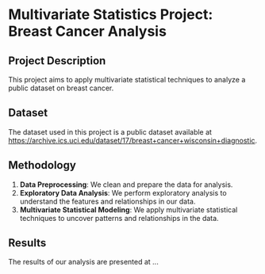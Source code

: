 # Multivariate Statistics Project: Breast Cancer Analysis

## Project Description
This project aims to apply multivariate statistical techniques to analyze a public dataset on breast cancer.

## Dataset
The dataset used in this project is a public dataset available at https://archive.ics.uci.edu/dataset/17/breast+cancer+wisconsin+diagnostic.

## Methodology
1. **Data Preprocessing**: We clean and prepare the data for analysis.
2. **Exploratory Data Analysis**: We perform exploratory analysis to understand the features and relationships in our data.
3. **Multivariate Statistical Modeling**: We apply multivariate statistical techniques to uncover patterns and relationships in the data.

## Results
The results of our analysis are presented at ...
